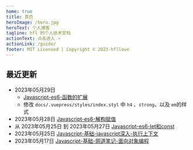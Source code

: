 ```yaml
---
home: true
title: 首页
heroImage: /hero.jpg
heroText: 个人博客
tagline: hfl 的个人技术文档
actionText: 点击进入 →
actionLink: /guide/
footer: MIT Licensed | Copyright © 2023-hfllove
---
```

## 最近更新

- 2023年05月29日 
  - [Javascript-es6-函数的扩展](https://myblog.hfllog.space/web/javaScript/es6/%E5%87%BD%E6%95%B0%E7%9A%84%E6%89%A9%E5%B1%95.html)
  - 修改 `docs/.vuepress/styles/index.styl` 中 `h4` 、`strong`、以及 `em`的样式
- 2023年05月28日 [Javascript-es6-解构赋值](https://myblog.hfllog.space/web/javaScript/es6/%E8%A7%A3%E6%9E%84%E8%B5%8B%E5%80%BC.html)
- 从 2023年05月25日 到 2023年05月27日 [Javascript-es6-let和const](https://myblog.hfllog.space/web/javaScript/es6/)
- 2023年05月25日 [Javascript-基础-javascript深入-执行上下文](https://myblog.hfllog.space/web/javaScript/%E5%9F%BA%E7%A1%80/javascript%E6%B7%B1%E5%85%A5.html#%E6%89%A7%E8%A1%8C%E4%B8%8A%E4%B8%8B%E6%96%87)
- 2023年05月17日 [Javascript-基础-网道笔记-面向对象编程](https://myblog.hfllog.space/web/javaScript/%E5%9F%BA%E7%A1%80/%E7%BD%91%E9%81%93javascript%E7%AC%94%E8%AE%B0.html#%E9%9D%A2%E5%90%91%E5%AF%B9%E8%B1%A1%E7%BC%96%E7%A8%8B)
